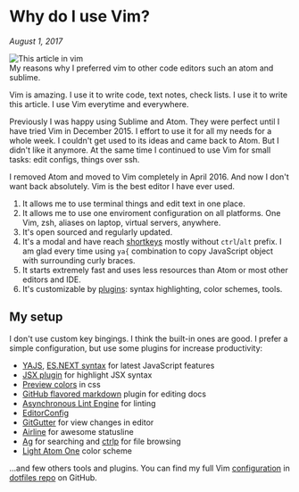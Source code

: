 # Why do I use Vim?

_August 1, 2017_

![This article in vim](https://i.imgur.com/3X4YTeg.png)  
My reasons why I preferred vim to other code editors such an atom and sublime.

Vim is amazing. I use it to write code, text notes, check lists. I use it to write this article. I use Vim everytime and everywhere.

Previously I was happy using Sublime and Atom. They were perfect until I have tried Vim in December 2015. I effort to use it for all my needs for a whole week. I couldn't get used to its ideas and came back to Atom. But I didn't like it anymore. At the same time I continued to use Vim for small tasks: edit configs, things over ssh.

I removed Atom and moved to Vim completely in April 2016. And now I don't want back absolutely. Vim is the best editor I have ever used.

1. It allows me to use terminal things and edit text in one place.
1. It allows me to use one enviroment configuration on all platforms. One Vim, zsh, aliases on laptop, virtual servers, anywhere.
1. It's open sourced and regularly updated.
1. It's a modal and have reach [shortkeys](https://vim.rtorr.com) mostly without `ctrl`/`alt` prefix. I am glad every time using `ya{` combination to copy JavaScript object with surrounding curly braces.
1. It starts extremely fast and uses less resources than Atom or most other editors and IDE.
1. It's customizable by [plugins](http://vimawesome.com): syntax highlighting, color schemes, tools.

## My setup

I don't use custom key bingings. I think the built-in ones are good. I prefer a simple configuration, but use some plugins for increase productivity:

* [YAJS](https://github.com/othree/yajs.vim), [ES.NEXT syntax](https://github.com/othree/es.next.syntax.vim) for latest JavaScript features
* [JSX plugin](https://github.com/mxw/vim-jsx) for highlight JSX syntax
* [Preview colors](https://github.com/ap/vim-css-color) in css
* [GitHub flavored markdown](https://github.com/rhysd/vim-gfm-syntax) plugin for editing docs
* [Asynchronous Lint Engine](https://github.com/w0rp/ale) for linting
* [EditorConfig](https://github.com/editorconfig/editorconfig-vim)
* [GitGutter](https://github.com/airblade/vim-gitgutter) for view changes in editor
* [Airline](https://github.com/vim-airline/vim-airline) for awesome statusline
* [Ag](https://github.com/rking/ag.vim) for searching and [ctrlp](https://github.com/ctrlpvim/ctrlp.vim) for file browsing
* [Light Atom One](https://github.com/rakr/vim-one) color scheme

...and few others tools and plugins. You can find my full Vim [configuration](https://github.com/andrepolischuk/dotfiles/blob/master/.vimrc) in [dotfiles repo](https://github.com/andrepolischuk/dotfiles) on GitHub.
